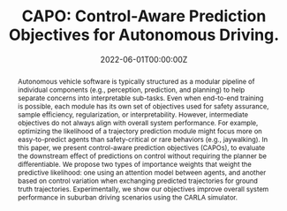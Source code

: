 ---
title: "CAPO: Control-Aware Prediction Objectives for Autonomous Driving."

# Authors
# If you created a profile for a user (e.g. the default `admin` user), write the username (folder name) here 
# and it will be replaced with their full name and linked to their profile.
authors:
- Rowan McAllister
- Blake Wulfe
- Jean Mercat 
- Logan Ellis
- Sergey Levine
- Adrien Gaidon

date: "2022-06-01T00:00:00Z"

# Schedule page publish date (NOT publication's date).
publishDate: "2022-06-01T00:00:00Z"

# Publication type.
# Legend: 0 = Uncategorized; 1 = Conference paper; 2 = Journal article;
# 3 = Preprint / Working Paper; 4 = Report; 5 = Book; 6 = Book section;
# 7 = Thesis; 8 = Patent
# publication_types: ["1"]

# Publication name and optional abbreviated publication name.
publication: In *International Conference on Robotics and Automation.*
publication_short: In *ICRA*

abstract: Autonomous vehicle software is typically structured as a modular pipeline of individual components (e.g., perception, prediction, and planning) to help separate concerns into interpretable sub-tasks. Even when end-to-end training is possible, each module has its own set of objectives used for safety assurance, sample efficiency, regularization, or interpretability. However, intermediate objectives do not always align with overall system performance. For example, optimizing the likelihood of a trajectory prediction module might focus more on easy-to-predict agents than safety-critical or rare behaviors (e.g., jaywalking). In this paper, we present control-aware prediction objectives (CAPOs), to evaluate the downstream effect of predictions on control without requiring the planner be differentiable. We propose two types of importance weights that weight the predictive likelihood&#58; one using an attention model between agents, and another based on control variation when exchanging predicted trajectories for ground truth trajectories. Experimentally, we show our objectives improve overall system performance in suburban driving scenarios using the CARLA simulator.

tags: []

# Display this page in the Featured widget?
featured: false

# Custom links (uncomment lines below)
# links:
# - name: Custom Link
#   url: http://example.org

# url_pdf: ''
# url_code: ''
# url_dataset: ''
# url_poster: ''
# url_project: ''
# url_slides: ''
# url_source: ''
# url_video: ''
url_pdf: 'https://arxiv.org/pdf/2210.01368.pdf'
url_code: 'https://github.com/TRI-ML/RAP'
url_video: 'https://youtu.be/56LzTZfwY2Q?t=44'


# Featured image
# To use, add an image named `featured.jpg/png` to your page's folder. 
image:
  caption: 'Consider an autonomous vehicle planning to drive ahead along the arrow. In this example, the biker has 95% chance to turn right and 5% chance to cross the road. Should 95% of the samples from a trajectory forecasting model point towards turning right? How to estimate the risk for the autonomous vehicle? How to capture the dangerous events?'
  focal_point: ""
  preview_only: false



# Associated Projects (optional).
#   Associate this publication with one or more of your projects.
#   Simply enter your project's folder or file name without extension.
#   E.g. `internal-project` references `content/project/internal-project/index.md`.
#   Otherwise, set `projects: []`.
# projects:
# - example

# Slides (optional).
#   Associate this publication with Markdown slides.
#   Simply enter your slide deck's filename without extension.
#   E.g. `slides: "example"` references `content/slides/example/index.md`.
#   Otherwise, set `slides: ""`.
slides: ""
---